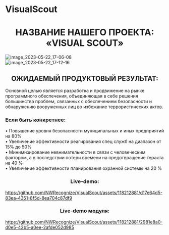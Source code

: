 # VisualScout
<h1 align=center>НАЗВАНИЕ НАШЕГО ПРОЕКТА: «VISUAL SCOUT» </h1>

![image_2023-05-22_17-06-08](https://github.com/NWRecognize/Lab3.5_Description/assets/118212881/5cd8ce9f-1da3-4774-9e22-6e3ad99ef012)  
![image_2023-05-22_17-12-16](https://github.com/NWRecognize/Lab3.5_Description/assets/118212881/2935438b-9b12-4e80-9b79-8caf097fc931)

<h2 align=center>ОЖИДАЕМЫЙ ПРОДУКТОВЫЙ РЕЗУЛЬТАТ: </h2>

Основной целью является разработка и продвижение на рынке программного обеспечения, объединяющая в себе решения большинства проблем, связанных с обеспечением безопасности и обнаружению вооруженных лиц во избежание террористических актов.

<h3>Если быть конкретнее:</h3>

•	Повышение уровня безопасности муниципальных и иных предприятий на 80% <br>
•	Увеличение эффективности реагирования спец служб на диапазон от 15% до 50% <br>
•	Минимизирование невнимательности в связи с человеческим фактором, а в последствии потери времени на предотвращение теракта на 40 % <br>
•	Увеличение эффективности планирования охранной системы на 20 % <br>

<h3 align="center">Live-demo:</h3>

https://github.com/NWRecognize/VisualScout/assets/118212881/d17e64d5-83ea-4351-8f5d-8ea704c87df9
<h3 align="center">Live-demo модуля:</h3>

https://github.com/NWRecognize/VisualScout/assets/118212881/2981e8a0-d0e5-42b5-a0ee-2afde052d985

